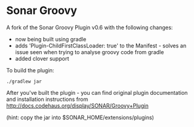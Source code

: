 Sonar Groovy
============

A fork of the Sonar Groovy Plugin v0.6 with the following changes:

 + now being built using gradle
 + adds 'Plugin-ChildFirstClassLoader: true' to the Manifest - solves an issue seen when trying to analyse groovy code from gradle
 + added clover support

To build the plugin:

    ./gradlew jar

After you've built the plugin - you can find original plugin documentation and installation instructions from http://docs.codehaus.org/display/SONAR/Groovy+Plugin

(hint: copy the jar into $SONAR_HOME/extensions/plugins)
